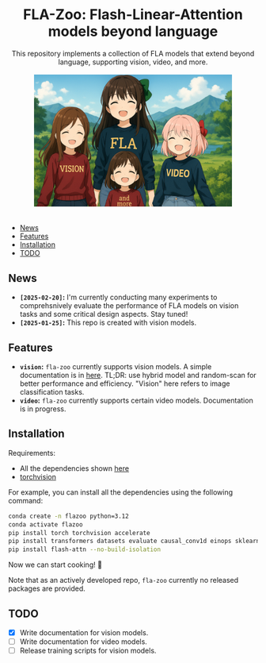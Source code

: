 <div align="center">

# FLA-Zoo: Flash-Linear-Attention models beyond language

</div>
<div align="center">
This repository implements a collection of FLA models that extend beyond language, supporting vision, video, and more.
</div>

<div align="center">
  <br/>
  <img width="400" alt="diagram" src="assets/flazoo.png">
  <!-- <br/>
  <em>[ai generated image with modifications]</em> -->
</div>
<br/>

* [News](#news)
* [Features](#features)
* [Installation](#installation)
* [TODO](#todo)
<!-- * [Citation](#citation) -->

## News

- **$\texttt{[2025-02-20]}$:** I'm currently conducting many experiments to comprehsnively evaluate the performance of FLA models on vision tasks and some critical design aspects. Stay tuned!
- **$\texttt{[2025-01-25]}$:** This repo is created with vision models.

## Features

- **`vision`:** `fla-zoo` currently supports vision models. A simple documentation is in [here](docs/vision/vision.md). TL;DR: use hybrid model and random-scan for better performance and efficiency. "Vision" here refers to image classification tasks.
- **`video`:** `fla-zoo` currently supports certain video models. Documentation is in progress.

## Installation

Requirements:
- All the dependencies shown [here](https://github.com/fla-org/flash-linear-attention?tab=readme-ov-file#installation)
- [torchvision](https://github.com/pytorch/vision)

For example, you can install all the dependencies using the following command:
```bash
conda create -n flazoo python=3.12
conda activate flazoo
pip install torch torchvision accelerate
pip install transformers datasets evaluate causal_conv1d einops sklearn wandb
pip install flash-attn --no-build-isolation
```
Now we can start cooking! 🚀

Note that as an actively developed repo, `fla-zoo` currently no released packages are provided.

## TODO

- [x] Write documentation for vision models.
- [ ] Write documentation for video models.
- [ ] Release training scripts for vision models.
